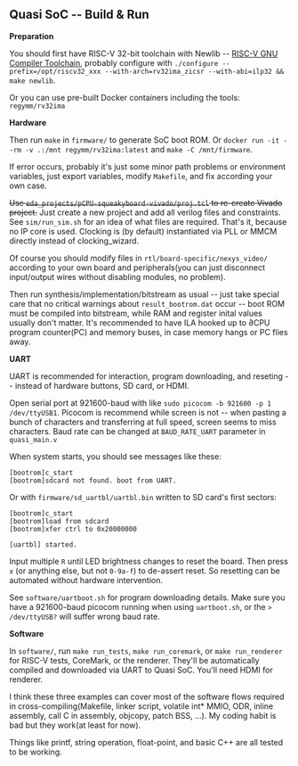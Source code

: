 ## Quasi SoC -- Build & Run

**Preparation**

You should first have RISC-V 32-bit toolchain with Newlib -- [RISC-V GNU Compiler Toolchain](https://github.com/riscv-collab/riscv-gnu-toolchain), probably configure with `./configure --prefix=/opt/riscv32_xxx --with-arch=rv32ima_zicsr --with-abi=ilp32 && make newlib`. 

Or you can use pre-built Docker containers including the tools: `regymm/rv32ima`

**Hardware**

Then run `make` in `firmware/` to generate SoC boot ROM. Or `docker run -it --rm -v .:/mnt regymm/rv32ima:latest` and `make -C /mnt/firmware`. 

If error occurs, probably it's just some minor path problems or environment variables, just export variables, modify `Makefile`, and fix according your own case. 

~~Use `eda_projects/pCPU-squeakyboard-vivado/proj.tcl` to re-create Vivado project.~~ Just create a new project and add all verilog files and constraints. See `sim/run_sim.sh` for an idea of what files are required. That's it, because no IP core is used. Clocking is (by default) instantiated via PLL or MMCM directly instead of clocking_wizard. 

Of course you should modify files in `rtl/board-specific/nexys_video/` according to your own board and peripherals(you can just disconnect input/output wires without disabling modules, no problem). 

Then run synthesis/implementation/bitstream as usual -- just take special care that no critical warnings about `result_bootrom.dat` occur -- boot ROM must be compiled into bitstream, while RAM and register inital values usually don't matter. It's recommended to have ILA hooked up to ∂CPU program counter(PC) and memory buses, in case memory hangs or PC flies away. 

**UART**

UART is recommended for interaction, program downloading, and reseting -- instead of hardware buttons, SD card, or HDMI. 

Open serial port at 921600-baud with like `sudo picocom -b 921600 -p 1 /dev/ttyUSB1`. Picocom is recommend while screen is not -- when pasting a bunch of characters and transferring at full speed, screen seems to miss characters. Baud rate can be changed at `BAUD_RATE_UART` parameter in `quasi_main.v` 

When system starts, you should see messages like these: 

```
[bootrom]c_start
[bootrom]sdcard not found. boot from UART.
```

Or with `firmware/sd_uartbl/uartbl.bin` written to SD card's first sectors:

```
[bootrom]c_start
[bootrom]load from sdcard
[bootrom]xfer ctrl to 0x20000000

[uartbl] started. 
```

Input multiple `R` until LED brightness changes to reset the board. Then press `x` (or anything else, but not `0-9a-f`) to de-assert reset. So resetting can be automated without hardware intervention. 

See `software/uartboot.sh` for program downloading details. Make sure you have a 921600-baud picocom running when using `uartboot.sh`, or the `> /dev/ttyUSB?` will suffer wrong baud rate. 

**Software**

In `software/`, run `make run_tests`, `make run_coremark`, or `make run_renderer` for RISC-V tests, CoreMark, or the renderer. They'll be automatically compiled and downloaded via UART to Quasi SoC. You'll need HDMI for renderer. 

I think these three examples can cover most of the software flows required in cross-compiling(Makefile, linker script, volatile int* MMIO, ODR, inline assembly, call C in assembly, objcopy, patch BSS, ...). My coding habit is bad but they work(at least for now). 

Things like printf, string operation, float-point, and basic C++ are all tested to be working. 